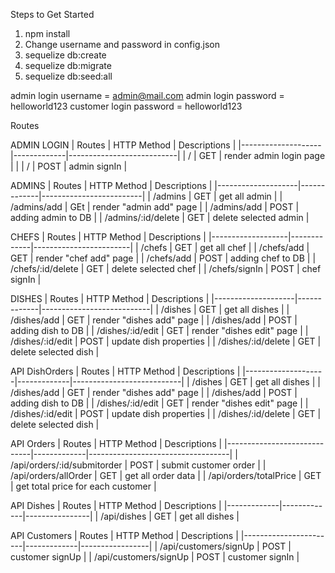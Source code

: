 Steps to Get Started

1. npm install
2. Change username and password in config.json
2. sequelize db:create
3. sequelize db:migrate
4. sequelize db:seed:all

admin login username = admin@mail.com
admin login password = helloworld123
customer login password = helloworld123

Routes

ADMIN LOGIN
| Routes             | HTTP Method | Descriptions              |
|--------------------|-------------|---------------------------|
| /                  | GET         | render admin login page   |         |
| /                  | POST        | admin signIn              |

ADMINS
| Routes             | HTTP Method | Descriptions            |
|--------------------|-------------|-------------------------|
| /admins            | GET         | get all admin           |
| /admins/add        | GEt         | render "admin add" page |
| /admins/add        | POST        | adding admin to DB      |
| /admins/:id/delete | GET         | delete selected admin   |

CHEFS
| Routes            | HTTP Method | Descriptions           |
|-------------------|-------------|------------------------|
| /chefs            | GET         | get all chef           |
| /chefs/add        | GET         | render "chef add" page |
| /chefs/add        | POST        | adding chef to DB      |
| /chefs/:id/delete | GET         | delete selected chef   |
| /chefs/signIn     | POST        | chef signIn            |

DISHES
| Routes             | HTTP Method | Descriptions              |
|--------------------|-------------|---------------------------|
| /dishes            | GET         | get all dishes            |
| /dishes/add        | GET         | render "dishes add" page  |
| /dishes/add        | POST        | adding dish to DB         |
| /dishes/:id/edit   | GET         | render "dishes edit" page |
| /dishes/:id/edit   | POST        | update dish properties    |
| /dishes/:id/delete | GET         | delete selected dish      |

API DishOrders
| Routes             | HTTP Method | Descriptions              |
|--------------------|-------------|---------------------------|
| /dishes            | GET         | get all dishes            |
| /dishes/add        | GET         | render "dishes add" page  |
| /dishes/add        | POST        | adding dish to DB         |
| /dishes/:id/edit   | GET         | render "dishes edit" page |
| /dishes/:id/edit   | POST        | update dish properties    |
| /dishes/:id/delete | GET         | delete selected dish      |

API Orders
| Routes                      | HTTP Method | Descriptions                      |
|-----------------------------|-------------|-----------------------------------|
| /api/orders/:id/submitorder | POST        | submit customer order             |
| /api/orders/allOrder        | GET         | get all order data                |
| /api/orders/totalPrice      | GET         | get total price for each customer |

API Dishes
| Routes      | HTTP Method | Descriptions   |
|-------------|-------------|----------------|
| /api/dishes | GET         | get all dishes |

API Customers
| Routes                | HTTP Method | Descriptions    |
|-----------------------|-------------|-----------------|
| /api/customers/signUp | POST        | customer signUp |
| /api/customers/signUp | POST        | customer signIn |